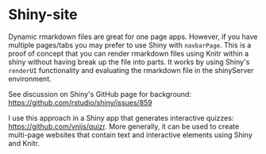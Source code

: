 # Shiny-site

Dynamic rmarkdown files are great for one page apps. However, if you have multiple pages/tabs you may prefer to use Shiny with `navbarPage`. This is a proof of concept that you can render rmarkdown files using Knitr within a shiny without having break up the file into parts. It works by using Shiny's `renderUI` functionality and evaluating the rmarkdown file in the shinyServer environment.

See discussion on Shiny's GitHub page for background: https://github.com/rstudio/shiny/issues/859

I use this approach in a Shiny app that generates interactive quizzes: https://github.com/vnijs/quizr. More generally, it can be used to create multi-page websites that contain text and interactive elements using Shiny and Knitr.
